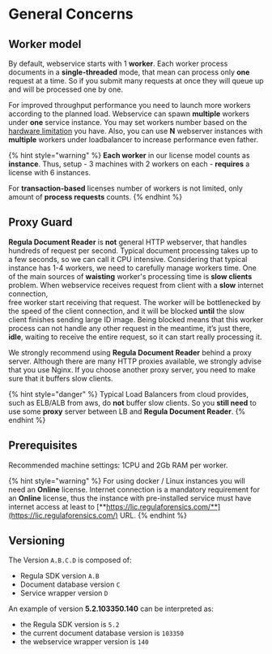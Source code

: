 # General Concerns

## Worker model

By default, webservice starts with 1 **worker**. 
Each worker process documents in a **single-threaded** mode, that mean can process only **one** request at a time.
So if you submit many requests at once they will queue up and will be processed one by one.

For improved throughput performance you need to launch more workers according to the planned load.
Webservice can spawn **multiple** workers under **one** service instance.
You may set workers number based on the [hardware limitation](#prerequisites) you have.
Also, you can use **N** webserver instances with **multiple** workers under loadbalancer to increase performance even father.

{% hint style="warning" %}
**Each worker** in our license model counts as **instance**. 
Thus, setup - 3 machines with 2 workers on each - **requires** a license with 6 instances. 

For **transaction-based** licenses number of workers is not limited,
only amount of **process requests**  counts.
{% endhint %}

## Proxy Guard

**Regula Document Reader** is **not** general HTTP webserver, that handles hundreds of request per second.
Typical document processing takes up to a few seconds, so we can call it CPU intensive.
Considering that typical instance has 1-4 workers, we need to carefully manage workers time. 
One of the main sources of **waisting** worker's processing time is **slow clients** problem.
When webservice receives request from client with a **slow** internet connection,  
free worker start receiving that request. 
The worker will be bottlenecked by the speed of the client connection, 
and it will be blocked **until** the slow client finishes sending large ID image.
Being blocked means that this worker process can not handle any other request in the meantime, 
it’s just there, **idle**, waiting to receive the entire request, so it can start really processing it.

We strongly recommend using **Regula Document Reader** behind a proxy server.
Although there are many HTTP proxies available, we strongly advise that you use Nginx. 
If you choose another proxy server, you need to make sure that it buffers slow clients.

{% hint style="danger" %}
Typical Load Balancers from cloud provides, such as ELB/ALB from aws, 
do **not** buffer slow clients. 
So you **still need** to use some **proxy** server between LB and **Regula Document Reader**.
{% endhint %}

## Prerequisites

Recommended machine settings: 1CPU and 2Gb RAM per worker.

{% hint style="warning" %}
For using docker / Linux instances you will need an **Online** license.
Internet connection is a mandatory requirement for an **Online** license, 
  thus the instance with pre-installed service must have internet access at least to 
  [**https://lic.regulaforensics.com/**](https://lic.regulaforensics.com/) URL.
{% endhint %}

## Versioning

The Version `A.B.C.D` is composed of:

* Regula SDK version `A.B`
* Document database version `C`
* Service wrapper version `D`

An example of version **5.2.103350.140** can be interpreted as:

* the Regula SDK version is `5.2`
* the current document database version is `103350`
* the webservice wrapper version is `140`

